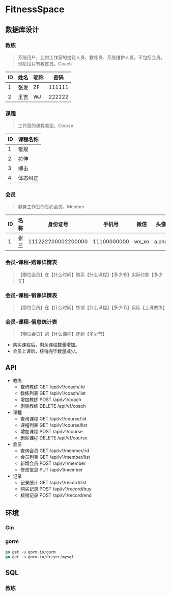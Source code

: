 # FitnessSpace

## 数据库设计

### 教练

> 系统用户，比如工作室的接待人员、教练员、系统维护人员，不包括会员。
> 现阶段只有教练员。Coach

| ID  | 姓名  | 昵称  | 密码     |
|-----|-----|-----|--------|
| 1   | 张发  | ZF  | 111111 |
| 2   | 王吉  | WJ  | 222222 |

### 课程

> 工作室的课程类型。Course

| ID  | 课程名称 |
|-----|------|
| 1   | 常规   |
| 2   | 拉伸   |
| 3   | 搏击   |
| 4   | 体态纠正 |

### 会员

> 健身工作室的签约会员。Member

| ID  | 名称  | 身份证号               | 手机号         | 微信    | 头像    |
|-----|-----|--------------------|-------------|-------|-------|
| 1   | 张三  | 111222200002200000 | 11100000000 | wx_xo | a.png |

### 会员-课程-购课详情表

> 【哪位会员】在【什么时间】购买【什么课程】【多少节】实际付款【多少元】

### 会员-课程-销课详情表

> 【哪位会员】在【什么时间】核销【什么课程】【多少节】实际【上课教练】

### 会员-课程-信息统计表

> 【哪位会员】的【什么课程】还剩【多少节】

- 购买课程后，剩余课程数量增加。
- 会员上课后，核销完毕数量减少。

## API

- 教练
    - 查询教练 GET /api/v1/coach/:id
    - 教练列表 GET /api/v1/coach/list
    - 增加教练 POST /api/v1/coach
    - 删除教练 DELETE /api/v1/coach
- 课程
    - 查询课程 GET /api/v1/course/:id
    - 课程列表 GET /api/v1/course/list
    - 增加课程 POST /api/v1/course
    - 删除课程 DELETE /api/v1/course
- 会员
    - 查询会员 GET /api/v1/member/:id
    - 会员列表 GET /api/v1/member/list
    - 新增会员 POST /api/v1/member
    - 修改信息 PUT /api/v1/member
- 记录
    - 记录统计 GET /api/v1/record/list
    - 购买记录 POST /api/v1/record/buy
    - 核销记录 POST /api/v1/record/end

## 环境

### Gin

### gorm

```go
go get -u gorm.io/gorm
go get -u gorm.io/driver/mysql
```

## SQL

### 教练

```sql

```
